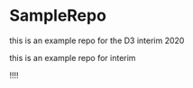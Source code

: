 # SampleRepo
this is an example repo for the D3 interim 2020

this is an example repo for interim

!!!!
